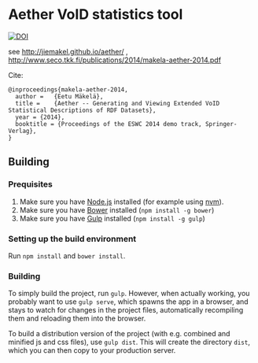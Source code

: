# Aether VoID statistics tool

[![DOI](https://zenodo.org/badge/5847/jiemakel/aether.png)](http://dx.doi.org/10.5281/zenodo.11755)

see http://jiemakel.github.io/aether/ , http://www.seco.tkk.fi/publications/2014/makela-aether-2014.pdf

Cite:

    @inproceedings{makela-aether-2014,
      author =   {Eetu Mäkelä},
      title =    {Aether -- Generating and Viewing Extended VoID Statistical Descriptions of RDF Datasets},
      year = {2014},
      booktitle = {Proceedings of the ESWC 2014 demo track, Springer-Verlag},
    }

## Building

### Prequisites

 1. Make sure you have [Node.js](https://nodejs.org/en/) installed (for example using [nvm](https://github.com/creationix/nvm)).
 1. Make sure you have [Bower](http://bower.io/) installed (`npm install -g bower`)
 1. Make sure you have [Gulp](http://gulpjs.com/) installed (`npm install -g gulp`)

### Setting up the build environment

Run `npm install` and `bower install`.

### Building

To simply build the project, run `gulp`. However, when actually working, you probably want to use `gulp serve`, which spawns the app in a browser, and stays to watch for changes in the project files, automatically recompiling them and reloading them into the browser.

To build a distribution version of the project (with e.g. combined and minified js and css files), use `gulp dist`. This will create the directory `dist`, which you can then copy to your production server.
